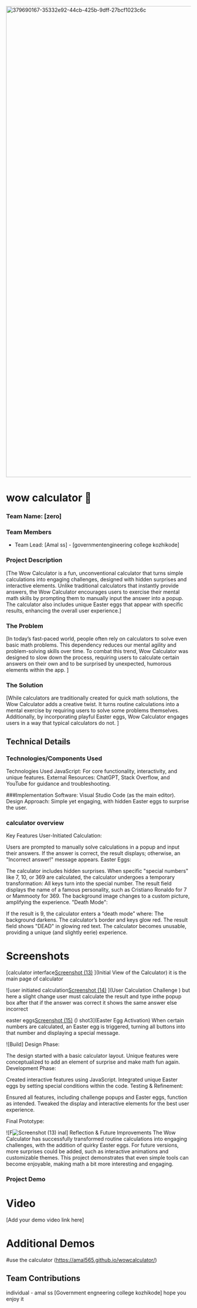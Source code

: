 
<img width="1280" alt="379690167-35332e92-44cb-425b-9dff-27bcf1023c6c" src="https://github.com/user-attachments/assets/d7b312b6-1de3-41d9-aa91-82f039c2f961">

# wow calculator 🧮



### Team Name: [zero]


### Team Members
- Team Lead: [Amal ss] - [governmentengineering college kozhikode]


### Project Description
[The Wow Calculator is a fun, unconventional calculator that turns simple calculations into engaging challenges, designed with hidden surprises and interactive elements. Unlike traditional calculators that instantly provide answers, the Wow Calculator encourages users to exercise their mental math skills by prompting them to manually input the answer into a popup. The calculator also includes unique Easter eggs that appear with specific results, enhancing the overall user experience.]

### The Problem 
[In today’s fast-paced world, people often rely on calculators to solve even basic math problems. This dependency reduces our mental agility and problem-solving skills over time. To combat this trend, Wow Calculator was designed to slow down the process, requiring users to calculate certain answers on their own and to be surprised by unexpected, humorous elements within the app. ]

### The Solution 
[While calculators are traditionally created for quick math solutions, the Wow Calculator adds a creative twist. It turns routine calculations into a mental exercise by requiring users to solve some problems themselves. Additionally, by incorporating playful Easter eggs, Wow Calculator engages users in a way that typical calculators do not. ]

## Technical Details
### Technologies/Components Used
Technologies Used
JavaScript: For core functionality, interactivity, and unique features.
External Resources: ChatGPT, Stack Overflow, and YouTube for guidance and troubleshooting.


###Implementation
Software: Visual Studio Code (as the main editor).
Design Approach: Simple yet engaging, with hidden Easter eggs to surprise the user.


### calculator overview
Key Features
User-Initiated Calculation:

Users are prompted to manually solve calculations in a popup and input their answers. If the answer is correct, the result displays; otherwise, an "Incorrect answer!" message appears.
Easter Eggs:

The calculator includes hidden surprises. When specific "special numbers" like 7, 10, or 369 are calculated, the calculator undergoes a temporary transformation:
All keys turn into the special number.
The result field displays the name of a famous personality, such as Cristiano Ronaldo for 7 or Mammooty for 369.
The background image changes to a custom picture, amplifying the experience.
"Death Mode":

If the result is 9, the calculator enters a “death mode” where:
The background darkens.
The calculator’s border and keys glow red.
The result field shows "DEAD" in glowing red text.
The calculator becomes unusable, providing a unique (and slightly eerie) experience.

# Screenshots 
[calculator interface[Screenshot (13)](https://github.com/user-attachments/assets/88f94788-35f3-4e7c-82e5-04ffefb26583)
](Initial View of the Calculator)
it is the main page of calculator 

![user initiated calculation[Screenshot (14)](https://github.com/user-attachments/assets/6ac97f09-af10-4ca5-9016-6d2fdfc08471)
](User Calculation Challenge )
but here a slight change user must calculate the result and type inthe popup box after that if the answer was correct it shows the same answer else incorrect

easter eggs[Screenshot (15)](https://github.com/user-attachments/assets/d4291b2c-2740-461e-af87-783f9c921b99)
()
shot3](Easter Egg Activation)
When certain numbers are calculated, an Easter egg is triggered, turning all buttons into that number and displaying a special message.




![Build]
Design Phase:

The design started with a basic calculator layout. Unique features were conceptualized to add an element of surprise and make math fun again.
Development Phase:

Created interactive features using JavaScript.
Integrated unique Easter eggs by setting special conditions within the code.
Testing & Refinement:

Ensured all features, including challenge popups and Easter eggs, function as intended.
Tweaked the display and interactive elements for the best user experience.

Final Prototype:

![F![Screenshot (13)](https://github.com/user-attachments/assets/c0186a8d-4506-4d8f-ab5c-cce23c5fa77d)
inal]
Reflection & Future Improvements
The Wow Calculator has successfully transformed routine calculations into engaging challenges, with the addition of quirky Easter eggs. For future versions, more surprises could be added, such as interactive animations and customizable themes. This project demonstrates that even simple tools can become enjoyable, making math a bit more interesting and engaging.



### Project Demo
# Video
[Add your demo video link here]


# Additional Demos
#use the calculator
(https://amal565.github.io/wowcalculator/)

## Team Contributions
individual - amal ss [Government engneering college kozhikode]
hope you enjoy it
